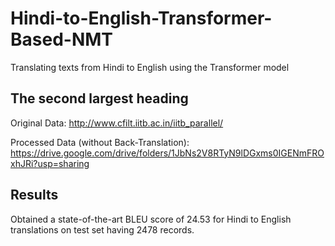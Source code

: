 # Hindi-to-English-Transformer-Based-NMT
Translating texts from Hindi to English using the Transformer model

## The second largest heading
Original Data: http://www.cfilt.iitb.ac.in/iitb_parallel/

Processed Data (without Back-Translation): https://drive.google.com/drive/folders/1JbNs2V8RTyN9lDGxms0IGENmFROxhJRi?usp=sharing

## Results
Obtained a state-of-the-art BLEU score of 24.53 for Hindi to English translations on test set having 2478 records.

